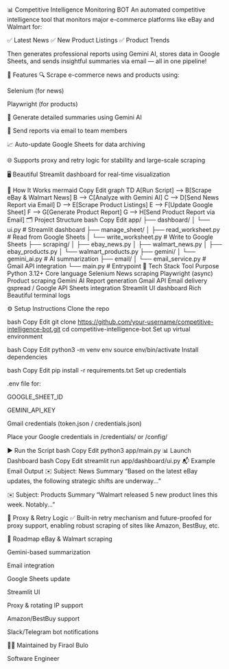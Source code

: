 📊 Competitive Intelligence Monitoring BOT
An automated competitive intelligence tool that monitors major e-commerce platforms like eBay and Walmart for:

✅ Latest News
✅ New Product Listings
✅ Product Trends

Then generates professional reports using Gemini AI, stores data in Google Sheets, and sends insightful summaries via email — all in one pipeline!

🌟 Features
🔍 Scrape e-commerce news and products using:

Selenium (for news)

Playwright (for products)

🤖 Generate detailed summaries using Gemini AI

📩 Send reports via email to team members

📈 Auto-update Google Sheets for data archiving

🌐 Supports proxy and retry logic for stability and large-scale scraping

🖥️ Beautiful Streamlit dashboard for real-time visualization

🚀 How It Works
mermaid
Copy
Edit
graph TD
    A[Run Script] --> B[Scrape eBay & Walmart News]
    B --> C[Analyze with Gemini AI]
    C --> D[Send News Report via Email]
    D --> E[Scrape Product Listings]
    E --> F[Update Google Sheet]
    F --> G[Generate Product Report]
    G --> H[Send Product Report via Email]
🗂️ Project Structure
bash
Copy
Edit
app/
├── dashboard/
│   └── ui.py               # Streamlit dashboard
├── manage_sheet/
│   ├── read_worksheet.py   # Read from Google Sheets
│   └── write_worksheet.py  # Write to Google Sheets
├── scraping/
│   ├── ebay_news.py
│   ├── walmart_news.py
│   ├── ebay_products.py
│   └── walmart_products.py
├── gemini/
│   └── gemini_ai.py        # AI summarization
├── email/
│   └── email_service.py    # Gmail API integration
└── main.py                 # Entrypoint
🧠 Tech Stack
Tool	Purpose
Python 3.12+	Core language
Selenium	News scraping
Playwright (async)	Product scraping
Gemini AI	Report generation
Gmail API	Email delivery
gspread / Google API	Sheets integration
Streamlit	UI dashboard
Rich	Beautiful terminal logs

⚙️ Setup Instructions
Clone the repo

bash
Copy
Edit
git clone https://github.com/your-username/competitive-intelligence-bot.git
cd competitive-intelligence-bot
Set up virtual environment

bash
Copy
Edit
python3 -m venv env
source env/bin/activate
Install dependencies

bash
Copy
Edit
pip install -r requirements.txt
Set up credentials

.env file for:

GOOGLE_SHEET_ID

GEMINI_API_KEY

Gmail credentials (token.json / credentials.json)

Place your Google credentials in /credentials/ or /config/

▶️ Run the Script
bash
Copy
Edit
python3 app/main.py
📊 Launch Dashboard
bash
Copy
Edit
streamlit run app/dashboard/ui.py
📬 Example Email Output
✉️ Subject: News Summary
“Based on the latest eBay updates, the following strategic shifts are underway...”

✉️ Subject: Products Summary
“Walmart released 5 new product lines this week. Notably...”

🔐 Proxy & Retry Logic
✅ Built-in retry mechanism and future-proofed for proxy support, enabling robust scraping of sites like Amazon, BestBuy, etc.

📅 Roadmap
 eBay & Walmart scraping

 Gemini-based summarization

 Email integration

 Google Sheets update

 Streamlit UI

 Proxy & rotating IP support

 Amazon/BestBuy support

 Slack/Telegram bot notifications

🧑‍💻 Maintained by
Firaol Bulo

Software Engineer

